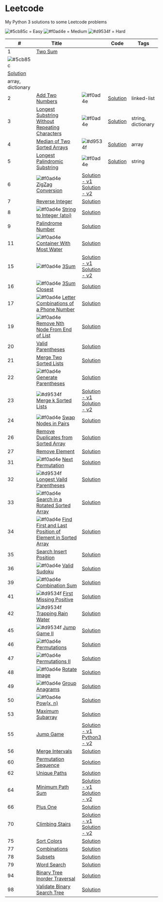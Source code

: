 # Leetcode
My Python 3 solutions to some Leetcode problems

![#5cb85c](https://via.placeholder.com/15/5cb85c/000000?text=+) = Easy
![#f0ad4e](https://via.placeholder.com/15/f0ad4e/000000?text=+) = Medium
![#d9534f](https://via.placeholder.com/15/d9534f/000000?text=+) = Hard

| #      | Title                                                                                               |   | Code | Tags |
| ------ | --------------------------------------------------------------------------------------------------- | - | ---- | ---- |
| 1      | [Two Sum](https://leetcode.com/problems/two-sum) |                                                   
           ![#5cb85c](https://via.placeholder.com/15/5cb85c/000000?text=+) |
           [Solution](https://github.com/TomBombadilV/leetcode-problems/blob/master/solutions/two-sum.py) |
           array, dictionary |
| 2      | [Add Two Numbers](https://leetcode.com/problems/add-two-numbers)                                    | ![#f0ad4e](https://via.placeholder.com/15/f0ad4e/000000?text=+) | [Solution](https://github.com/TomBombadilV/leetcode-problems/blob/master/solutions/add-two-numbers.py) | linked-list |
| 3      | [Longest Substring Without Repeating Characters](https://leetcode.com/problems/longest-substring-without-repeating-characters) | ![#f0ad4e](https://via.placeholder.com/15/f0ad4e/000000?text=+) | [Solution](https://github.com/TomBombadilV/leetcode-problems/blob/master/solutions/longest-substring-without-repeating-characters.py) | string, dictionary |
| 4      | [Median of Two Sorted Arrays](https://leetcode.com/problems/median-of-two-sorted-arrays) | ![#d9534f](https://via.placeholder.com/15/d9534f/000000?text=+) | [Solution](https://github.com/TomBombadilV/leetcode-problems/blob/master/solutions/median-of-two-sorted-arrays.py) | array |
| 5      | [Longest Palindromic Substring](https://leetcode.com/problems/longest-palindromic-substring) | ![#f0ad4e](https://via.placeholder.com/15/f0ad4e/000000?text=+) | [Solution](https://github.com/TomBombadilV/leetcode-problems/blob/master/solutions/longest-palindromic-substring.py) | string |
| 6      | ![#f0ad4e](https://via.placeholder.com/15/f0ad4e/000000?text=+) [ZigZag Conversion](https://leetcode.com/problems/zigzag-conversion) | [Solution - v1](https://github.com/TomBombadilV/leetcode-problems/blob/master/solutions/zig-zag-conversion-1.py)<br>[Solution - v2](https://github.com/TomBombadilV/leetcode-problems/blob/master/solutions/zig-zag-conversion-2.py) |
| 7      | [Reverse Integer](https://leetcode.com/problems/reverse-integer/) | [Solution](https://github.com/TomBombadilV/leetcode-problems/blob/master/solutions/reverse-integer.py) |
| 8      | ![#f0ad4e](https://via.placeholder.com/15/f0ad4e/000000?text=+) [String to Integer (atoi)](https://leetcode.com/problems/string-to-integer-atoi/) | [Solution](https://github.com/TomBombadilV/leetcode-problems/blob/master/solutions/string-to-integer-atoi.py) | |
| 9      | [Palindrome Number](https://leetcode.com/problems/palindrome-number) | [Solution](https://github.com/TomBombadilV/leetcode-problems/blob/master/solutions/palindrome-number.py) |
| 11     | ![#f0ad4e](https://via.placeholder.com/15/f0ad4e/000000?text=+) [Container With Most Water](https://leetcode.com/problems/container-with-most-water) | [Solution](https://github.com/TomBombadilV/leetcode-problems/blob/master/solutions/container-with-most-water.py) |
| 15     | ![#f0ad4e](https://via.placeholder.com/15/f0ad4e/000000?text=+) [3Sum](https://leetcode.com/problems/3sumi)      | [Solution - v1](https://github.com/TomBombadilV/leetcode-problems/blob/master/solutions/3sum.py)<br>[Solution - v2](https://github.com/TomBombadilV/leetcode-problems/blob/master/solutions/solutions/3sum-2.py) |
| 16     | ![#f0ad4e](https://via.placeholder.com/15/f0ad4e/000000?text=+) [3Sum Closest](https://leetcode.com/problems/3sum-closest) | [Solution](https://github.com/TomBombadilV/leetcode-problems/blob/master/solutions/3sum-closest.py) |
| 17     | ![#f0ad4e](https://via.placeholder.com/15/f0ad4e/000000?text=+) [Letter Combinations of a Phone Number](https://leetcode.com/problems/letter-combinations-of-a-phone-number) | [Solution](https://github.com/TomBombadilV/leetcode-problems/blob/master/solutions/letter-combinations.py) |
| 19     | ![#f0ad4e](https://via.placeholder.com/15/f0ad4e/000000?text=+) [Remove Nth Node From End of List](https://leetcode.com/problems/remove-nth-node-from-end-of-list) | [Solution](https://github.com/TomBombadilV/leetcode-problems/blob/master/solutions/remove-nth-node-from-end.py) |
| 20     | [Valid Parentheses](https://leetcode.com/problems/valid-parentheses) | [Solution](https://github.com/TomBombadilV/leetcode-problems/blob/master/solutions/valid-parentheses.py) |
| 21     | [Merge Two Sorted Lists](https://leetcode.com/problems/merge-two-sorted-lists) | [Solution](https://github.com/TomBombadilV/leetcode-problems/blob/master/solutions/merge-two-sorted-lists.py) |
| 22     | ![#f0ad4e](https://via.placeholder.com/15/f0ad4e/000000?text=+) [Generate Parentheses](https://leetcode.com/problems/generate-parentheses) | [Solution](https://github.com/TomBombadilV/leetcode-problems/blob/master/solutions/generate-parentheses.py) |
| 23     | ![#d9534f](https://via.placeholder.com/15/d9534f/000000?text=+) [Merge k Sorted Lists](https://leetcode.com/problems/merge-k-sorted-lists) | [Solution - v1](https://github.com/TomBombadilV/leetcode-problems/blob/master/solutions/merge-k-sorted-lists.py)<br>[Solution - v2](https://github.com/TomBombadilV/leetcode-problems/blob/master/solutions/solutions/merge-k-sorted-lists-2.py) |
| 24     | ![#f0ad4e](https://via.placeholder.com/15/f0ad4e/000000?text=+) [Swap Nodes in Pairs](https://leetcode.com/problems/swap-nodes-in-pairs) | [Solution](https://github.com/TomBombadilV/leetcode-problems/blob/master/solutions/swap-pairs.py) |
| 26     | [Remove Duplicates from Sorted Array](https://leetcode.com/problems/remove-duplicates-from-sorted-array) | [Solution](https://github.com/TomBombadilV/leetcode-problems/blob/master/solutions/remove-duplicates-from-sorted-array.py) |
| 27     | [Remove Element](https://leetcode.com/problems/remove-element) | [Solution](https://github.com/TomBombadilV/leetcode-problems/blob/master/solutions/remove-element.py) |
| 31     | ![#f0ad4e](https://via.placeholder.com/15/f0ad4e/000000?text=+) [Next Permutation](https://leetcode.com/problems/next-permutation) | [Solution](https://github.com/TomBombadilV/leetcode-problems/blob/master/solutions/next-permutation.py) |
| 32     | ![#d9534f](https://via.placeholder.com/15/d9534f/000000?text=+) [Longest Vaild Parentheses](https://leetcode.com/problems/longest-valid-parentheses) | [Solution](https://github.com/TomBombadilV/leetcode-problems/blob/master/solutions/longest-valid-parentheses.py) |
| 33     | ![#f0ad4e](https://via.placeholder.com/15/f0ad4e/000000?text=+) [Search in a Rotated Sorted Array](https://leetcode.com/problems/search-in-rotated-sorted-array) | [Solution](https://github.com/TomBombadilV/leetcode-problems/blob/master/solutions/search-in-rotated-sorted-array.py) |
| 34     | ![#f0ad4e](https://via.placeholder.com/15/f0ad4e/000000?text=+) [Find First and Last Position of Element in Sorted Array](https://leetcode.com/problems/find-first-and-last-position-of-element-in-sorted-array) | [Solution](https://github.com/TomBombadilV/leetcode-problems/blob/master/solutions/find-first-last-position-element-in-sorted-array.py) |
| 35     | [Search Insert Position](https://leetcode.com/problems/search-insert-position) | [Solution](https://github.com/TomBombadilV/leetcode-problems/blob/master/solutions/search-insert-position.py) |
| 36     | ![#f0ad4e](https://via.placeholder.com/15/f0ad4e/000000?text=+) [Valid Sudoku](https://leetcode.com/problems/valid-sudoku) | [Solution](https://github.com/TomBombadilV/leetcode-problems/blob/master/solutions/valid-sudoku.py) |
| 39     | ![#f0ad4e](https://via.placeholder.com/15/f0ad4e/000000?text=+) [Combination Sum](https://leetcode.com/problems/combination-sum) | [Solution](https://github.com/TomBombadilV/leetcode-problems/blob/master/solutions/combination-sum.py) |
| 41     | ![#d9534f](https://via.placeholder.com/15/d9534f/000000?text=+) [First Missing Positive](https://leetcode.com/problems/first-missing-positive) | [Solution](https://github.com/TomBombadilV/leetcode-problems/blob/master/solutions/first-missing-positive.py) |
| 42     | ![#d9534f](https://via.placeholder.com/15/d9534f/000000?text=+) [Trapping Rain Water](https://leetcode.com/problems/trapping-rain-water) | [Solution](https://github.com/TomBombadilV/leetcode-problems/blob/master/solutions/trapping-rain-water.py) |
| 45     | ![#d9534f](https://via.placeholder.com/15/d9534f/000000?text=+) [Jump Game II](https://leetcode.com/problems/jump-game-ii) | [Solution](https://github.com/TomBombadilV/leetcode-problems/blob/master/solutions/jump-game-ii.py) |
| 46     | ![#f0ad4e](https://via.placeholder.com/15/f0ad4e/000000?text=+) [Permutations](https://leetcode.com/problems/permutations) | [Solution](https://github.com/TomBombadilV/leetcode-problems/blob/master/solutions/permutations.py) |
| 47     | ![#f0ad4e](https://via.placeholder.com/15/f0ad4e/000000?text=+) [Permutations II](https://leetcode.com/problems/permutations-ii) | [Solution](https://github.com/TomBombadilV/leetcode-problems/blob/master/solutions/permutations-ii.py) |
| 48     | ![#f0ad4e](https://via.placeholder.com/15/f0ad4e/000000?text=+) [Rotate Image](https://leetcode.com/problems/rotate-image) | [Solution](https://github.com/TomBombadilV/leetcode-problems/blob/master/solutions/rotate-image.py) |
| 49     | ![#f0ad4e](https://via.placeholder.com/15/f0ad4e/000000?text=+) [Group Anagrams](https://leetcode.com/problems/group-anagrams) | [Solution](https://github.com/TomBombadilV/leetcode-problems/blob/master/solutions/group-anagrams.py) |
| 50     | ![#f0ad4e](https://via.placeholder.com/15/f0ad4e/000000?text=+) [Pow(x, n)](https://leetcode.com/problems/powx-n) | [Solution](https://github.com/TomBombadilV/leetcode-problems/blob/master/solutions/pow.py) |
| 53     | [Maximum Subarray](https://leetcode.com/problems/maximum-subarray) | [Solution](https://github.com/TomBombadilV/leetcode-problems/blob/master/solutions/maximum-subarray.py) |
| 55     | [Jump Game](https://leetcode.com/problems/jump-game) | [Solution - v1](https://github.com/TomBombadilV/leetcode-problems/blob/master/solutions/jump-game.py)<br>[Python3 - v2](https://github.com/TomBombadilV/leetcode-problems/blob/master/solutions/jump-game-2.py) |
| 56     | [Merge Intervals](https://leetcode.com/problems/merge-intervals) | [Solution](https://github.com/TomBombadilV/leetcode-problems/blob/master/solutions/merge-intervals.py) |
| 60     | [Permutation Sequence](https://leetcode.com/problems/permutation-sequence) | [Solution](https://github.com/TomBombadilV/leetcode-problems/blob/master/solutions/permutation-sequence.py) |
| 62     | [Unique Paths](https://leetcode.com/problems/unique-paths) | [Solution](https://github.com/TomBombadilV/leetcode-problems/blob/master/solutions/unique-paths.py) |
| 64     | [Minimum Path Sum](https://leetcode.com/problems/minimum-path-sum) | [Solution - v1](https://github.com/TomBombadilV/leetcode-problems/blob/master/solutions/minimum-path-sum.py)<br>[Solution - v2](https://github.com/TomBombadilV/leetcode-problems/blob/master/solutions/minimum-path-sum-2.py) |
| 66     | [Plus One](https://leetcode.com/problems/plus-one) | [Solution](https://github.com/TomBombadilV/leetcode-problems/blob/master/solutions/plus-one.py) |
| 70     | [Climbing Stairs](https://leetcode.com/problems/climbing-stairs) | [Solution - v1](https://github.com/TomBombadilV/leetcode-problems/blob/master/solutions/climbing-stairs.py)<br>[Solution - v2](https://github.com/TomBombadilV/leetcode-problems/blob/master/solutions/climbing-stairs-again.py) |
| 75     | [Sort Colors](https://leetcode.com/problems/sort-colors) | [Solution](https://github.com/TomBombadilV/leetcode-problems/blob/master/solutions/sort-colors.py) |
| 77     | [Combinations](https://leetcode.com/problems/combinations) | [Solution](https://github.com/TomBombadilV/leetcode-problems/blob/master/solutions/combinations.py)
| 78     | [Subsets](https://leetcode.com/problems/subsets) | [Solution](https://github.com/TomBombadilV/leetcode-problems/blob/master/solutions/subsets.py) |
| 79     | [Word Search](https://leetcode.com/problems/word-search) | [Solution](https://github.com/TomBombadilV/leetcode-problems/blob/master/solutions/word-search.py) |
| 94     | [Binary Tree Inorder Traversal](https://leetcode.com/problems/binary-tree-inorder-traversal) | [Solution](https://github.com/TomBombadilV/leetcode-problems/blob/master/solutions/binary-tree-inorder-traversal.py) |
| 98     | [Validate Binary Search Tree](https://leetcode.com/problems/validate-binary-search-tree) | [Solution](https://github.com/TomBombadilV/leetcode-problems/blob/master/solutions/validate-binary-search-tree.py) |